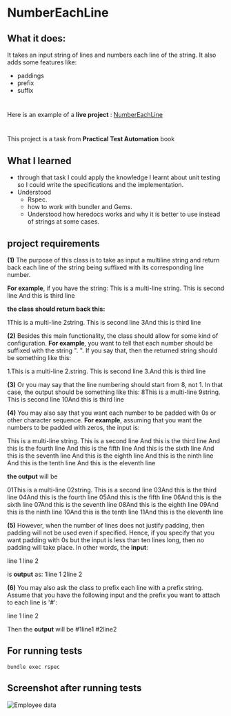 # NumberEachLine

## What it does:
It takes an input string of lines and numbers each line of the string. It also adds some features like:
- paddings
- prefix
- suffix
# 
Here is an example of a **live project** :  [NumberEachLine](http://textmechanic.com/text-tools/numeration-tools/number-each-line/)
#
This project is a task from **Practical Test Automation** book

## What I learned

- through that task I could apply the knowledge I learnt about  unit testing so I could write the specifications and the implementation.
- Understood
   -  Rspec.
  -  how to work with bundler and Gems.
  - Understood how heredocs works and why it is better to use instead of strings at some cases.

## project requirements

**(1)** The purpose of this class is to take as input a multiline string and return back each line of the string being suffixed with its corresponding line number. 

**For example**, if you have the string:
This is a multi-line
string. This is second line
And this is third line

**the class should return back this:**

1This is a multi-line
2string. This is second line
3And this is third line

**(2)** Besides this main functionality, the class should allow for some kind of
configuration. **For example**, you want to tell that each number should be
suffixed with the string ". ". If you say that, then the returned string should be
something like this:

1.This is a multi-line
2.string. This is second line
3.And this is third line

**(3)**	Or you may say that the line numbering should start from 8, not 1. In that case,
the output should be something like this:
8This is a multi-line
9string. This is second line
10And this is third line

**(4)**  You may also say that you want each number to be padded with 0s or other
character sequence. **For example**, assuming that you want the numbers to be
padded with zeros, the input is:

This is a multi-line
string. This is a second line
And this is the third line
And this is the fourth line
And this is the fifth line
And this is the sixth line
And this is the seventh line
And this is the eighth line
And this is the ninth line
And this is the tenth line
And this is the eleventh line

**the output** will be

01This is a multi-line
02string. This is a second line
03And this is the third line
04And this is the fourth line
05And this is the fifth line
06And this is the sixth line
07And this is the seventh line
08And this is the eighth line
09And this is the ninth line
10And this is the tenth line
11And this is the eleventh line

**(5)**	However, when the number of lines does not justify padding, then padding will
not be used even if specified. Hence, if you specify that you want padding with
0s but the input is less than ten lines long, then no padding will take place. In
other words, the **input**:

line 1
line 2

is **output** as:
1line 1
2line 2

**(6)** You may also ask the class to prefix each line with a prefix string. Assume that
you have the following input and the prefix you want to attach to each line is '#':

line 1
line 2

Then the **output** will be
#1line1
#2line2

## For running tests
```
bundle exec rspec
```
## Screenshot after running tests

<img src="https://lh3.googleusercontent.com/L1jl4QTe_oBkuLYIo6CkBm1up4PN-qZgWXqssVFHdF4XQVfkBFzRTCq6Ieze17-DdRW0pKAzpGkTB9SG-aW12508wn7B25gSkNNLUdsqtyJCthVWMv5GgK8-S8zN5QKMijgGkvSbtR11qatukKZETMe1fAr-OxbLF4Yz1Rf7aI6EH_SDhiVbHgxivPkZjqCtUj4jM3zWQ-LOFVXXy_Ylm3LJO7tuoN3u-RDNzIsd-MGTevMg_s3_ElV8ehrdZ0kuB-0FMFCCzsikotG4qd_T_8nNTh3JNXyhQBD3IQpHBnf3iA8K4Hb0plD8IGevtAcdZrwOLZcjJvHSY88sIYb8m8Lq2XfL83lnDxDYtN-nQS2RpSPetuyknJr1zGylJ_6iYw3OmOf9hS_y3DolAjgt22d8KvkMHiHDTxHqnh-boPysgieE2Vfq4HlqW2Vil7p9TTGtuFb8PDmg-7yOr4rOTOH6idYdHdvi5bIrFw2OMA2vuO3zC34v9QV0_c0xPVX5eoC8hWVUyoOtlfUssiyxObDLbE1HI1XdCGvqsJ3dHoVr-OG9bRk5aMOQ2dGfZPNrDZc5bZkFyCyd3hl5yJIbg_sjxmApB39b-PyzEN6sIuCUcAWBTUkqkCwRvtMYslCaZ3kJSmRJN03wWbUA0RBN358tcEUVM2h89dzSTHRwxmQ6yX2ROMpOXPubsbIGYcWeRny-Ktm42-26u9klZqbIMVr68BXsPTkVOT4zCuhB00imJ2tyY9ANbnKeGTWCVeMox17K0qsENhbgG28DrEwYnoTfH5OynslirAU=w908-h506-no?authuser=0" alt="Employee data" title="Employee Data title">
